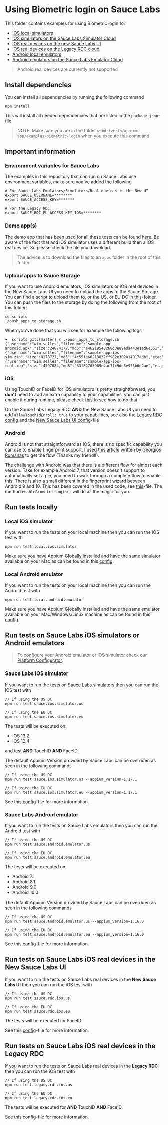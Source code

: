# Using Biometric login on Sauce Labs
This folder contains examples for using Biometric login for:

- [iOS local simulators](#local-ios-simulator)
- [iOS simulators on the Sauce Labs Simulator Cloud](#sauce-labs-ios-simulator)
- [iOS real devices on the new Sauce Labs UI](#run-tests-on-sauce-labs-ios-real-devices-in-the-new-sauce-labs-ui)
- [iOS real devices on the Legacy RDC cloud](#run-tests-on-sauce-labs-ios-real-devices-in-the-legacy-rdc)
- [Android local emulators](#local-android-emulator)
- [Android emulators on the Sauce Labs Emulator Cloud](#sauce-labs-android-emulator)

> Android real devices are currently not supported

## Install dependencies
You can install all dependencies by running the following command

    npm install

This will install all needed dependencies that are listed in the `package.json`-file

> NOTE: Make sure you are in the folder `webdriverio/appium-app/examples/biometric-login` when you execute this command

## Important information
### Environment variables for Sauce Labs
The examples in this repository that can run on Sauce Labs use environment variables, make sure you've added the following

    # For Sauce Labs Emulators/Simulators/Real devices in the New UI
    export SAUCE_USERNAME=********
    export SAUCE_ACCESS_KEY=*******

    # For the Legacy RDC
    export SAUCE_RDC_EU_ACCESS_KEY_IOS=********

### Demo app(s)
The demo app that has been used for all these tests can be found [here](https://github.com/saucelabs/sample-app-mobile/releases).
Be aware of the fact that and iOS simulator uses a different build then a iOS real device. So please check the file you download.

> The advice is to download the files to an `apps` folder in the root of this folder.

### Upload apps to Sauce Storage
If you want to use Android emulators, iOS simulators or iOS real devices in the New Sauce Labs UI you need to upload the apps to the Sauce Storage.
You can find a script to upload them to, or the US, or EU DC in [this](scripts)-folder. You can push the files to the
storage by doing the following from the root of this folder:

    cd scripts
    ./push_apps_to_storage.sh

When you've done that you will see for example the following logs

    ➜  scripts git:(master) ✗ ./push_apps_to_storage.sh
    {"username":"wim.selles","filename":"sample-app-android.apk","size":24874172,"md5":"e46219548268d3e89ada443e1ed6e351","etag":"8b037c2ad1dc2b241e605ed97569d6dd"}
    {"username":"wim.selles","filename":"sample-app-ios-sim.zip","size":8178727,"md5":"4c551e66213832ff982e302014917adb","etag":"23256688a3f6357ad4c1c8cd1ed72b3e"}
    {"username":"wim.selles","filename":"sample-app-ios-real.ipa","size":4597084,"md5":"33f82765909e4ac7fc9dd5e925b6d2ae","etag":"86e63c580c15530db573833371830323"}


### iOS
Using TouchID or FaceID for iOS simulators is pretty straightforward, you **don't** need to add an extra capability to your capabilities,
you can just enable it during runtime, please check [this](test/specs/touch.face.id.spec.js) to see how to do that.

On the Sauce Labs Legacy RDC **AND** the New Sauce Labs UI you need to add `allowTouchIdEnroll: true` to your capabilities,
see also the [Legacy RDC config](test/configs/wdio.ios.legacy.rdc.conf.js) and the [New Sauce Labs UI config](test/configs/wdio.ios.sauce.real.conf.js)-file

### Android
Android is not that straightforward as iOS, there is no specific capability you can use to enable fingerprint support.
I used [this article](https://dev.to/gromanas/how-to-automate-biometrics-android-edition-2c7c) written by [Georgios Romanas](https://github.com/gromanas)
to get the flow (Thanks my friend!!).

The challenge with Android was that there is a different flow for almost each version. Take for example Android 7,
that version doesn't support to automatically set a pin, you need to walk through a complete flow to enable this.
There is also a small different in the fingerprint wizard between Android 9 and 10. This has been covered in the used code,
see [this](test/screen-objects/AndroidSettings.js)-file. The method `enableBiometricLogin()` will do all the magic for you.

## Run tests locally
### Local iOS simulator
If you want to run the tests on your local machine then you can run the iOS test with

    npm run test.local.ios.simulator

Make sure you have Appium Globally installed and have the same simulator available on your Mac as can be found in this
[config](test/configs/wdio.ios.local.sim.conf.js).

### Local Android emulator
If you want to run the tests on your local machine then you can run the Android test with

    npm run test.local.android.emulator

Make sure you have Appium Globally installed and have the same emulator available on your Mac/Windows/Linux machine as
can be found in this [config](test/configs/wdio.android.local.emu.conf.js).

## Run tests on Sauce Labs iOS simulators or Android emulators
> To configure your Android emulator or iOS simulator check our
> [Platform Configurator](https://wiki.saucelabs.com/display/DOCS/Platform+Configurator#/).

### Sauce Labs iOS simulator
If you want to run the tests on Sauce Labs simulators then you can run the iOS test with

    // If using the US DC
    npm run test.sauce.ios.simulator.us

    // If using the EU DC
    npm run test.sauce.ios.simulator.eu

The tests will be executed on:

- iOS 13.2
- iOS 12.4

and test **AND** TouchID **AND** FaceID.

The default Appium Version provided by Sauce Labs can be overriden as seen in the following commands

    // If using the US DC
    npm run test.sauce.ios.simulator.us --appium_version=1.17.1

    // If using the EU DC
    npm run test.sauce.ios.simulator.eu --appium_version=1.17.1

See this [config](test/configs/wdio.ios.sauce.sim.conf.js)-file for more information.

### Sauce Labs Android emulator
If you want to run the tests on Sauce Labs emulators then you can run the Android test with

    // If using the US DC
    npm run test.sauce.android.emulator.us

    // If using the EU DC
    npm run test.sauce.android.emulator.eu

The tests will be executed on:

- Android 7.1
- Android 8.1
- Android 9.0
- Android 10.0

The default Appium Version provided by Sauce Labs can be overriden as seen in the following commands

    // If using the US DC
    npm run test.sauce.android.emulator.us --appium_version=1.16.0

    // If using the EU DC
    npm run test.sauce.android.emulator.eu --appium_version=1.16.0

See this [config](test/configs/wdio.android.sauce.emu.conf.js)-file for more information.

## Run tests on Sauce Labs iOS real devices in the New Sauce Labs UI
If you want to run the tests on Sauce Labs real devices in the **New Sauce Labs UI** then you can run the iOS test with

    // If using the US DC
    npm run test.sauce.rdc.ios.us

    // If using the EU DC
    npm run test.sauce.rdc.ios.eu

The tests will be executed for FaceID.

See this [config](test/configs/wdio.ios.sauce.real.conf.js)-file for more information.

## Run tests on Sauce Labs iOS real devices in the Legacy RDC
If you want to run the tests on Sauce Labs real devices in the **Legacy RDC** then you can run the iOS test with

    // If using the US DC
    npm run test.legacy.rdc.ios.us

    // If using the EU DC
    npm run test.legacy.rdc.ios.eu

The tests will be executed for **AND** TouchID **AND** FaceID.

See this [config](test/configs/wdio.ios.legacy.rdc.conf.js)-file for more information.
